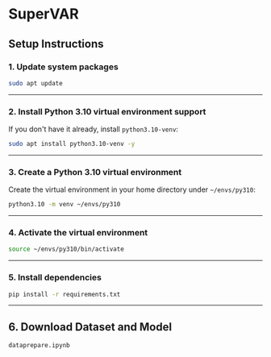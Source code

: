 # SuperVAR


## Setup Instructions

### 1. Update system packages

```bash
sudo apt update
```

---

### 2. Install Python 3.10 virtual environment support

If you don't have it already, install `python3.10-venv`:

```bash
sudo apt install python3.10-venv -y
```

---

### 3. Create a Python 3.10 virtual environment

Create the virtual environment in your home directory under `~/envs/py310`:

```bash
python3.10 -m venv ~/envs/py310
```

---

###  4. Activate the virtual environment

```bash
source ~/envs/py310/bin/activate
```
---

### 5. Install dependencies

```bash
pip install -r requirements.txt
```

---

## 6. Download Dataset and Model

```bash
dataprepare.ipynb
```
